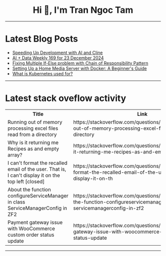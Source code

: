 <h1 align="center">Hi 👋, I'm Tran Ngoc Tam</h1>

---

# Latest Blog Posts 
<!-- BLOG-POST-LIST:START -->
- [Speeding Up Development with AI and Cline](https://dev.to/shannonlal/speeding-up-development-with-ai-and-cline-3eie)
- [AI + Data Weekly 169 for 23 December 2024](https://dev.to/timothy_spann_a41a639e47c/ai-data-weekly-169-for-23-december-2024-411i)
- [Fixing Multiple If-Else problem with Chain of Responsibility Pattern](https://dev.to/devesh_omar_b599bc4be3ee7/fixing-multiple-if-else-problem-with-chain-of-responsibility-pattern-1kmi)
- [Setting Up a Home Media Server with Docker: A Beginner&#39;s Guide](https://dev.to/imzihad21/setting-up-a-home-media-server-with-docker-a-beginners-guide-296l)
- [What is Kubernetes used for?](https://dev.to/kubefeeds/what-is-kubernetes-used-for-5h31)
<!-- BLOG-POST-LIST:END -->

---

# Latest stack oveflow activity
<table>
  <tr><th>Title</th><th>Link</th></tr>
  <!-- STACKOVERFLOW:START --><tr><td>Running out of memory processing excel files read from a directory</td><td>https://stackoverflow.com/questions/79317935/running-out-of-memory-processing-excel-files-read-from-a-directory</td></tr><tr><td>Why is it returning me Recipes as and empty array?</td><td>https://stackoverflow.com/questions/79317623/why-is-it-returning-me-recipes-as-and-empty-array</td></tr><tr><td>I can&#39;t format the recalled email of the user. That is, I can&#39;t display it on the top left [closed]</td><td>https://stackoverflow.com/questions/79317591/i-cant-format-the-recalled-email-of-the-user-that-is-i-cant-display-it-on-th</td></tr><tr><td>About the function configureServiceManager in class ServiceManagerConfig in ZF2</td><td>https://stackoverflow.com/questions/79317368/about-the-function-configureservicemanager-in-class-servicemanagerconfig-in-zf2</td></tr><tr><td>Payment gateway issue with WooCommerce custom order status update</td><td>https://stackoverflow.com/questions/79317361/payment-gateway-issue-with-woocommerce-custom-order-status-update</td></tr><!-- STACKOVERFLOW:END -->
</table>

---


